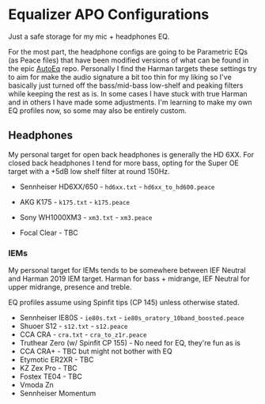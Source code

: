 # Equalizer APO Configurations

Just a safe storage for my mic + headphones EQ.

For the most part, the headphone configs are going to be Parametric EQs (as Peace files) that have been modified versions of what can be found in the epic [AutoEq](https://github.com/jaakkopasanen/AutoEq/tree/master/results) repo. Personally I find the Harman targets these settings try to aim for make the audio signature a bit too thin for my liking so I've basically just turned off the bass/mid-bass low-shelf and peaking filters while keeping the rest as is. In some cases I have stuck with true Harman and in others I have made some adjustments. I'm learning to make my own EQ profiles now, so some may also be entirely custom.



## Headphones

My personal target for open back headphones is generally the HD 6XX. For closed back headphones I tend for more bass, opting for the Super OE target with a +5dB low shelf filter at round 150Hz.

* Sennheiser HD6XX/650 - `hd6xx.txt` - `hd6xx_to_hd600.peace`

* AKG K175 - `k175.txt` - `k175.peace`

* Sony WH1000XM3 - `xm3.txt` - `xm3.peace`

* Focal Clear - TBC



### IEMs

My personal target for IEMs tends to be somewhere between IEF Neutral and Harman 2019 IEM target. Harman for bass + midrange, IEF Neutral for upper midrange, presence and treble.

EQ profiles assume using Spinfit tips (CP 145) unless otherwise stated.

- Sennheiser IE80S - `ie80s.txt` - `ie80s_oratory_10band_boosted.peace`
- Shuoer S12 - `s12.txt` - `s12.peace`
- CCA CRA - `cra.txt` - `cra_to_z1r.peace`
- Truthear Zero (w/ Spinfit CP 155) - No need for EQ, they're fun as is
- CCA CRA+ - TBC but might not bother with EQ
- Etymotic ER2XR - TBC
- KZ Zex Pro - TBC
- Fostex TE04 - TBC
- Vmoda Zn
- Sennheiser Momentum
